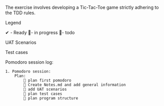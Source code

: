 The exercise involves developing a Tic-Tac-Toe game strictly adhering to the TDD rules.

Legend

✔ - Ready 🚧- in progress 📃- todo


UAT Scenarios



Test cases



Pomodoro session log:

    1. Pomodoro session:
        Plan:
            🚧 plan first pomodoro
            🚧 Create Notes.md and add general information
            📃 add UAT scenarios
            📃 plan test cases
            📃 plan program structure

